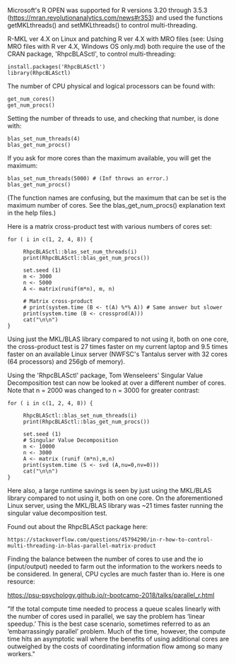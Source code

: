 Microsoft's R OPEN was supported for R versions 3.20 through 3.5.3 (https://mran.revolutionanalytics.com/news#r353) and used the functions getMKLthreads() and setMKLthreads() to control multi-threading.

R-MKL ver 4.X on Linux and patching R ver 4.X with MRO files (see: Using MRO files with R ver 4.X, Windows OS only.md) both require the use of the CRAN package, 'RhpcBLASctl', to control multi-threading:

    install.packages('RhpcBLASctl')
    library(RhpcBLASctl)
    
The number of CPU physical and logical processors can be found with:
    
    get_num_cores()
    get_num_procs()

Setting the number of threads to use, and checking that number, is done with:
     
    blas_set_num_threads(4)
    blas_get_num_procs()
    
If you ask for more cores than the maximum available, you will get the maximum:

    blas_set_num_threads(5000) # (Inf throws an error.)
    blas_get_num_procs()

(The function names are confusing, but the maximum that can be set is the maximum number of cores. See the blas_get_num_procs() explanation text in the help files.)


 Here is a matrix cross-product test with various numbers of cores set:
 
    for ( i in c(1, 2, 4, 8)) { 
    
         RhpcBLASctl::blas_set_num_threads(i)
         print(RhpcBLASctl::blas_get_num_procs())
        
         set.seed (1)
         m <- 3000
         n <- 5000
         A <- matrix(runif(m*n), m, n)
         
         # Matrix cross-product 
         # print(system.time (B <- t(A) %*% A)) # Same answer but slower
         print(system.time (B <- crossprod(A)))
         cat("\n\n")
    }
    


Using just the MKL/BLAS library compared to not using it, both on one core, the cross-product test is 27 times faster on my current laptop and 9.5 times faster on an available Linux server (NWFSC's Tantalus server with 32 cores (64 processors) and 256gb of memory).

Using the 'RhpcBLASctl' package, Tom Wenseleers' Singular Value Decomposition test can now be looked at over a different number of cores. Note that n = 2000 was changed to n = 3000 for greater contrast: 
    
    for ( i in c(1, 2, 4, 8)) { 
    
         RhpcBLASctl::blas_set_num_threads(i)
         print(RhpcBLASctl::blas_get_num_procs())
        
         set.seed (1)
         # Singular Value Decomposition
         m <- 10000
         n <- 3000
         A <- matrix (runif (m*n),m,n)
         print(system.time (S <- svd (A,nu=0,nv=0)))
    	 cat("\n\n")
    }
    
Here also, a large runtime savings is seen by just using the MKL/BLAS library compared to not using it, both on one core. On the aforementioned Linux server, using the MKL/BLAS library was ~21 times faster running the singular value decomposition test.

Found out about the RhpcBLASct package  here:

    https://stackoverflow.com/questions/45794290/in-r-how-to-control-multi-threading-in-blas-parallel-matrix-product
    

Finding the balance between the number of cores to use and the io (input/output) needed to farm out the information to the workers needs to be considered.  In general, CPU cycles are much faster than io. Here is one resource:

https://psu-psychology.github.io/r-bootcamp-2018/talks/parallel_r.html

"If the total compute time needed to process a queue scales linearly with the number of cores used in parallel, we say the problem has ‘linear speedup.’ This is the best case scenario, sometimes referred to as an ‘embarrassingly parallel’ problem. Much of the time, however, the compute time hits an asymptotic wall where the benefits of using additional cores are outweighed by the costs of coordinating information flow among so many workers."




